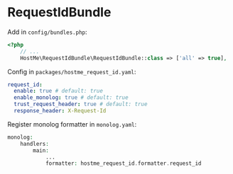 RequestIdBundle
==============

Add in `config/bundles.php`:

```php
<?php
    // ...
    HostMe\RequestIdBundle\RequestIdBundle::class => ['all' => true],
```

Config in `packages/hostme_request_id.yaml`:

```yaml
request_id:
  enable: true # default: true
  enable_monolog: true # default: true
  trust_request_header: true # default: true
  response_header: X-Request-Id
```

Register monolog formatter in `monolog.yaml`:

```php
monolog:
    handlers:
        main:
            ...
            formatter: hostme_request_id.formatter.request_id
```
